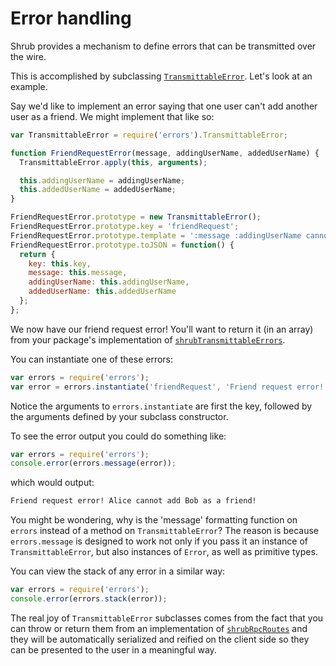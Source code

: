 <h1>Error handling</h1>

Shrub provides a mechanism to define errors that can be transmitted over the
wire.

This is accomplished by subclassing
[`TransmittableError`](../source/client/modules/errors/#transmittableerror).
Let's look at an example.

Say we'd like to implement an error saying that one user can't add another
user as a friend. We might implement that like so:

```javascript
var TransmittableError = require('errors').TransmittableError;

function FriendRequestError(message, addingUserName, addedUserName) {
  TransmittableError.apply(this, arguments);

  this.addingUserName = addingUserName;
  this.addedUserName = addedUserName;
}

FriendRequestError.prototype = new TransmittableError();
FriendRequestError.prototype.key = 'friendRequest';
FriendRequestError.prototype.template = ':message :addingUserName cannot add :addedUserName as a friend!';
FriendRequestError.prototype.toJSON = function() {
  return {
    key: this.key,
    message: this.message,
    addingUserName: this.addingUserName,
    addedUserName: this.addedUserName
  };
};
```

We now have our friend request error! You'll want to return it (in an array)
from your package's implementation of
[`shrubTransmittableErrors`](../hooks/#shrubtransmittableerrors).

You can instantiate one of these errors:

```javascript
var errors = require('errors');
var error = errors.instantiate('friendRequest', 'Friend request error!', 'Alice', 'Bob');
```

Notice the arguments to `errors.instantiate` are first the key, followed by
the arguments defined by your subclass constructor.

To see the error output you could do something like:

```javascript
var errors = require('errors');
console.error(errors.message(error));
```

which would output:

```markdown
Friend request error! Alice cannot add Bob as a friend!
```

You might be wondering, why is the 'message' formatting function on `errors`
instead of a method on `TransmittableError`? The reason is because
`errors.message` is designed to work not only if you pass it an instance of
`TransmittableError`, but also instances of `Error`, as well as primitive
types.

You can view the stack of any error in a similar way:

```javascript
var errors = require('errors');
console.error(errors.stack(error));
```

The real joy of `TransmittableError` subclasses comes from the fact that you
can throw or return them from an implementation of
[`shrubRpcRoutes`](../hooks/#shrubrpcroutes) and they will be automatically
serialized and reified on the client side so they can be presented to the
user in a meaningful way.
